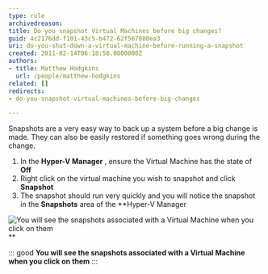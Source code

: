 ```yaml
---
type: rule
archivedreason: 
title: Do you snapshot Virtual Machines before big changes?
guid: 4c2176dd-f101-43c5-b472-62f567080ea3
uri: do-you-shut-down-a-virtual-machine-before-running-a-snapshot
created: 2011-02-14T06:18:58.0000000Z
authors:
- title: Matthew Hodgkins
  url: /people/matthew-hodgkins
related: []
redirects:
- do-you-snapshot-virtual-machines-before-big-changes

---
```


Snapshots are a very easy way to back up a system before a big change is made. They can also be easily restored if something goes wrong during the change.

<!--endintro-->

1. In the  **Hyper-V Manager** , ensure the Virtual Machine has the state of  **Off**
2. Right click on the virtual machine you wish to snapshot and click  **Snapshot**
3. The snapshot should run very quickly and you will notice the snapshot in the  **Snapshots** area of the  **Hyper-V Manager

![You will see the snapshots associated with a Virtual Machine when you click on them](snapshot-while-off.jpg)**


::: good
**You will see the snapshots associated with a Virtual Machine when you click on them**
:::
